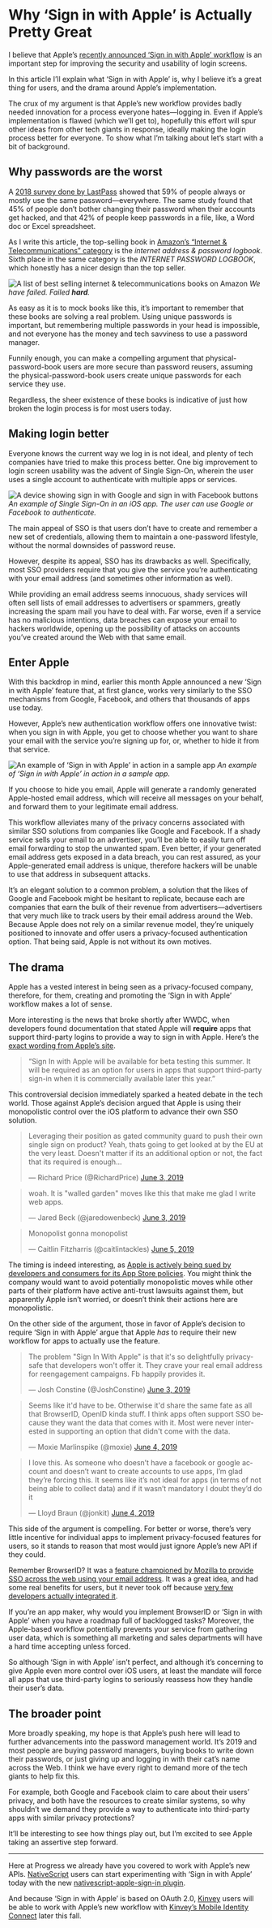 # Why ‘Sign in with Apple’ is Actually Pretty Great

I believe that Apple’s [recently announced ‘Sign in with Apple’ workflow](https://www.zdnet.com/article/wwdc-2019-apple-announces-sign-in-with-apple-feature/) is an important step for improving the security and usability of login screens.

In this article I’ll explain what ‘Sign in with Apple’ is, why I believe it’s a great thing for users, and the drama around Apple’s implementation.

The crux of my argument is that Apple’s new workflow provides badly needed innovation for a process everyone hates—logging in. Even if Apple’s implementation is flawed (which we’ll get to), hopefully this effort will spur other ideas from other tech giants in response, ideally making the login process better for everyone. To show what I’m talking about let’s start with a bit of background.

## Why passwords are the worst

A [2018 survey done by LastPass](https://blog.lastpass.com/2018/05/psychology-of-passwords-neglect-is-helping-hackers-win.html/) showed that 59% of people always or mostly use the same password—everywhere. The same study found that 45% of people don’t bother changing their password when their accounts get hacked, and that 42% of people keep passwords in a file, like, a Word doc or Excel spreadsheet.

As I write this article, the top-selling book in [Amazon’s “Internet & Telecommunications” category](https://www.amazon.com/gp/bestsellers/books/3705/ref=zg_b_bs_3705_1) is the _internet address & password logbook_. Sixth place in the same category is the _INTERNET PASSWORD LOGBOOK_, which honestly has a nicer design than the top seller.

![A list of best selling internet & telecommunications books on Amazon](best-sellers.png)
_We have failed. Failed **hard**._

As easy as it is to mock books like this, it’s important to remember that these books are solving a real problem. Using unique passwords is important, but remembering multiple passwords in your head is impossible, and not everyone has the money and tech savviness to use a password manager.

Funnily enough, you can make a compelling argument that physical-password-book users are more secure than password reusers, assuming the physical-password-book users create unique passwords for each service they use.

Regardless, the sheer existence of these books is indicative of just how broken the login process is for most users today.

## Making login better

Everyone knows the current way we log in is not ideal, and plenty of tech companies have tried to make this process better. One big improvement to login screen usability was the advent of Single Sign-On, wherein the user uses a single account to authenticate with multiple apps or services.

![A device showing sign in with Google and sign in with Facebook buttons](login-options.png)
_An example of Single Sign-On in an iOS app. The user can use Google or Facebook to authenticate._

The main appeal of SSO is that users don’t have to create and remember a new set of credentials, allowing them to maintain a one-password lifestyle, without the normal downsides of password reuse.

However, despite its appeal, SSO has its drawbacks as well. Specifically, most SSO providers require that you give the service you’re authenticating with your email address (and sometimes other information as well).

While providing an email address seems innocuous, shady services will often sell lists of email addresses to advertisers or spammers, greatly increasing the spam mail you have to deal with. Far worse, even if a service has no malicious intentions, data breaches can expose your email to hackers worldwide, opening up the possibility of attacks on accounts you’ve created around the Web with that same email.

## Enter Apple

With this backdrop in mind, earlier this month Apple announced a new ‘Sign in with Apple’ feature that, at first glance, works very similarly to the SSO mechanisms from Google, Facebook, and others that thousands of apps use today.

However, Apple’s new authentication workflow offers one innovative twist: when you sign in with Apple, you get to choose whether you want to share your email with the service you’re signing up for, or, whether to hide it from that service.

![An example of ‘Sign in with Apple’ in action in a sample app](sign-in-with-apple.jpg)
_An example of ‘Sign in with Apple’ in action in a sample app._

If you choose to hide you email, Apple will generate a randomly generated Apple-hosted email address, which will receive all messages on your behalf, and forward them to your legitimate email address.

This workflow alleviates many of the privacy concerns associated with similar SSO solutions from companies like Google and Facebook. If a shady service sells your email to an advertiser, you’ll be able to easily turn off email forwarding to stop the unwanted spam. Even better, if your generated email address gets exposed in a data breach, you can rest assured, as your Apple-generated email address is unique, therefore hackers will be unable to use that address in subsequent attacks.

It’s an elegant solution to a common problem, a solution that the likes of Google and Facebook might be hesitant to replicate, because each are companies that earn the bulk of their revenue from advertisers—advertisers that very much like to track users by their email address around the Web. Because Apple does not rely on a similar revenue model, they’re uniquely positioned to innovate and offer users a privacy-focused authentication option. That being said, Apple is not without its own motives.

## The drama

Apple has a vested interest in being seen as a privacy-focused company, therefore, for them, creating and promoting the ‘Sign in with Apple’ workflow makes a lot of sense.

More interesting is the news that broke shortly after WWDC, when developers found documentation that stated Apple will **require** apps that support third-party logins to provide a way to sign in with Apple. Here’s the [exact wording from Apple’s site](https://developer.apple.com/news/?id=06032019j).

> “Sign In with Apple will be available for beta testing this summer. It will be required as an option for users in apps that support third-party sign-in when it is commercially available later this year.”

This controversial decision immediately sparked a heated debate in the tech world. Those against Apple’s decision argued that Apple is using their monopolistic control over the iOS platform to advance their own SSO solution.

<blockquote class="twitter-tweet" data-lang="en"><p lang="en" dir="ltr">Leveraging their position as gated community guard to push their own single sign on product?  Yeah, thats going to get looked at by the EU at the very least.  Doesn&#39;t matter if its an additional option or not, the fact that its required is enough...</p>&mdash; Richard Price (@RichardPrice) <a href="https://twitter.com/RichardPrice/status/1135680325244182528?ref_src=twsrc%5Etfw">June 3, 2019</a></blockquote>
<script async src="https://platform.twitter.com/widgets.js" charset="utf-8"></script>

<blockquote class="twitter-tweet" data-lang="en"><p lang="en" dir="ltr">woah. It is &quot;walled garden&quot; moves like this that make me glad I write web apps.</p>&mdash; Jared Beck (@jaredowenbeck) <a href="https://twitter.com/jaredowenbeck/status/1135674803850022912?ref_src=twsrc%5Etfw">June 3, 2019</a></blockquote>

<blockquote class="twitter-tweet" data-lang="en"><p lang="hu" dir="ltr">Monopolist gonna monopolist</p>&mdash; Caitlin Fitzharris (@caitlintackles) <a href="https://twitter.com/caitlintackles/status/1136101790112395265?ref_src=twsrc%5Etfw">June 5, 2019</a></blockquote>
<script async src="https://platform.twitter.com/widgets.js" charset="utf-8"></script>

The timing is indeed interesting, as [Apple is actively being sued by developers and consumers for its App Store policies](https://www.progress.com/blogs/is-the-ios-app-store-a-monopoly-and-is-that-a-good-thing). You might think the company would want to avoid potentially monopolistic moves while other parts of their platform have active anti-trust lawsuits against them, but apparently Apple isn’t worried, or doesn’t think their actions here are monopolistic.

On the other side of the argument, those in favor of Apple’s decision to require ‘Sign in with Apple’ argue that Apple _has_ to require their new workflow for apps to actually use the feature.

<blockquote class="twitter-tweet" data-lang="en"><p lang="en" dir="ltr">The problem &quot;Sign In With Apple&quot; is that it&#39;s so delightfully privacy-safe that developers won&#39;t offer it. They crave your real email address for reengagement campaigns. Fb happily provides it.</p>&mdash; Josh Constine (@JoshConstine) <a href="https://twitter.com/JoshConstine/status/1135648571196239872?ref_src=twsrc%5Etfw">June 3, 2019</a></blockquote>
<script async src="https://platform.twitter.com/widgets.js" charset="utf-8"></script>

<blockquote class="twitter-tweet" data-lang="en"><p lang="en" dir="ltr">Seems like it&#39;d have to be. Otherwise it&#39;d share the same fate as all that BrowserID, OpenID kinda stuff. I think apps often support SSO because they want the data that comes with it. Most were never interested in supporting an option that didn&#39;t come with the data.</p>&mdash; Moxie Marlinspike (@moxie) <a href="https://twitter.com/moxie/status/1135769100305592326?ref_src=twsrc%5Etfw">June 4, 2019</a></blockquote>
<script async src="https://platform.twitter.com/widgets.js" charset="utf-8"></script>

<blockquote class="twitter-tweet" data-lang="en"><p lang="en" dir="ltr">I love this. As someone who doesn’t have a facebook or google account and doesn’t want to create accounts to use apps, I’m glad they’re forcing this. It seems like it’s not ideal for apps (in terms of not being able to collect data) and if it wasn’t mandatory I doubt they’d do it</p>&mdash; Lloyd Braun (@jonkit) <a href="https://twitter.com/jonkit/status/1135725021475803136?ref_src=twsrc%5Etfw">June 4, 2019</a></blockquote>
<script async src="https://platform.twitter.com/widgets.js" charset="utf-8"></script>

This side of the argument is compelling. For better or worse, there’s very little incentive for individual apps to implement privacy-focused features for users, so it stands to reason that most would just ignore Apple’s new API if they could.

Remember BrowserID? It was a [feature championed by Mozilla to provide SSO across the web using your email address](https://hacks.mozilla.org/2011/07/introducing-browserid-easier-and-safer-authentication-on-the-web/). It was a great idea, and had some real benefits for users, but it never took off because [very few developers actually integrated it](https://techcrunch.com/2014/03/08/mozilla-stops-developing-its-persona-sign-in-system-because-of-low-adoption/).

If you’re an app maker, why would you implement BrowserID or ‘Sign in with Apple’ when you have a roadmap full of backlogged tasks? Moreover, the Apple-based workflow potentially prevents your service from gathering user data, which is something all marketing and sales departments will have a hard time accepting unless forced.

So although ‘Sign in with Apple’ isn’t perfect, and although it’s concerning to give Apple even more control over iOS users, at least the mandate will force all apps that use third-party logins to seriously reassess how they handle their user’s data.

## The broader point

More broadly speaking, my hope is that Apple’s push here will lead to further advancements into the password management world. It’s 2019 and most people are buying password managers, buying books to write down their passwords, or just giving up and logging in with their cat’s name across the Web. I think we have every right to demand more of the tech giants to help fix this.

For example, both Google and Facebook claim to care about their users’ privacy, and both have the resources to create similar systems, so why shouldn’t we demand they provide a way to authenticate into third-party apps with similar privacy protections?

It’ll be interesting to see how things play out, but I’m excited to see Apple taking an assertive step forward. 

---

Here at Progress we already have you covered to work with Apple’s new APIs. [NativeScript](https://www.nativescript.org/) users can start experimenting with ‘Sign in with Apple’ today with the new [nativescript-apple-sign-in plugin](https://github.com/EddyVerbruggen/nativescript-apple-sign-in).

And because ‘Sign in with Apple’ is based on OAuth 2.0, [Kinvey](https://www.progress.com/kinvey) users will be able to work with Apple’s new workflow with [Kinvey’s Mobile Identity Connect](https://devcenter.kinvey.com/nativescript/guides/mobile-identity-connect) later this fall.

